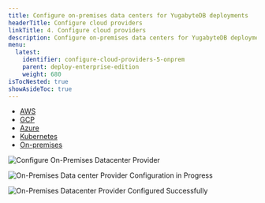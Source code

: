 ```yaml
---
title: Configure on-premises data centers for YugabyteDB deployments
headerTitle: Configure cloud providers
linkTitle: 4. Configure cloud providers
description: Configure on-premises data centers for YugabyteDB deployments using the YugabyteDB Admin Console
menu:
  latest:
    identifier: configure-cloud-providers-5-onprem
    parent: deploy-enterprise-edition
    weight: 680
isTocNested: true
showAsideToc: true
---
```


<ul class="nav nav-tabs-alt nav-tabs-yb">

  <li >
    <a href="/latest/deploy/enterprise-edition/configure-cloud-providers/aws" class="nav-link">
      <i class="fab fa-aws"></i>
      AWS
    </a>
  </li>

  <li >
    <a href="/latest/deploy/enterprise-edition/configure-cloud-providers/aws" class="nav-link">
      <i class="fab fa-google" aria-hidden="true"></i>
      GCP
    </a>
  </li>

  <li >
    <a href="/latest/deploy/enterprise-edition/configure-cloud-providers/aws" class="nav-link">
      <i class="icon-azure" aria-hidden="true"></i>
      Azure
    </a>
  </li>

  <li >
    <a href="/latest/deploy/enterprise-edition/configure-cloud-providers/aws" class="nav-link">
      <i class="fas fa-cubes" aria-hidden="true"></i>
      Kubernetes
    </a>
  </li>

  <li >
    <a href="/latest/deploy/enterprise-edition/configure-cloud-providers/aws" class="nav-link active">
      <i class="fas fa-building"></i>
      On-premises
    </a>
  </li>

</ul>

![Configure On-Premises Datacenter Provider](/images/ee/onprem/configure-onprem-1.png)

![On-Premises Data center Provider Configuration in Progress](/images/ee/onprem/configure-onprem-2.png)

![On-Premises Datacenter Provider Configured Successfully](/images/ee/onprem/configure-onprem-3.png)
